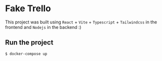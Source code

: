 # Fake Trello

This project was built using `React` + `Vite` + `Typescript` + `Tailwindcss` in the frontend and `Nodejs` in the backend :) 

## Run the project

```
$ docker-compose up
```
